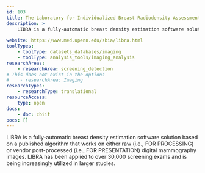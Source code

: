 ```yaml
---
id: 103
title: The Laboratory for Individualized Breast Radiodensity Assessment (LIBRA)
description: >
    LIBRA is a fully-automatic breast density estimation software solution based on a published algorithm that works on either raw or vendor post-processed digital mammography images. LIBRA has been applied to over 30,000 screening exams and is being increasingly utilized in larger studies.
    
website: https://www.med.upenn.edu/sbia/libra.html
toolTypes:
    - toolType: datasets_databases/imaging
    - toolType: analysis_tools/imaging_analysis
researchAreas:
    - researchArea: screening_detection
# This does not exist in the options    
#    - researchArea: Imaging
researchTypes:
    - researchType: translational
resourceAccess:
    type: open
docs:
    - doc: cbiit
pocs: []        
---
```

LIBRA is a fully-automatic breast density estimation software solution based on a published algorithm that works on either raw (i.e., FOR PROCESSING) or vendor post-processed (i.e., FOR PRESENTATION) digital mammography images. LIBRA has been applied to over 30,000 screening exams and is being increasingly utilized in larger studies.
